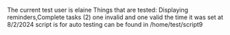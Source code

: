 The current test user is elaine
Things that are tested: Displaying reminders,Complete tasks (2) one invalid and one valid
the time it was set at 8/2/2024
script is for auto testing can be found in /home/test/script9


